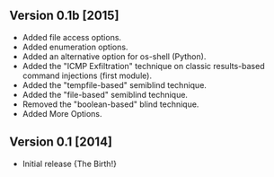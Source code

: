 ## Version 0.1b [2015]
* Added file access options.
* Added enumeration options.
* Added an alternative option for os-shell (Python).
* Added the "ICMP Exfiltration" technique on classic results-based command injections (first module). 
* Added the "tempfile-based" semiblind technique.
* Added the "file-based" semiblind technique.
* Removed the "boolean-based" blind technique.
* Added More Options.

## Version 0.1 [2014]
* Initial release {The Birth!}
